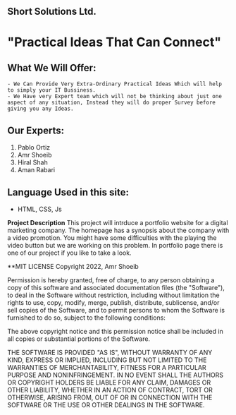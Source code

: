 ## Short Solutions Ltd.

# "Practical Ideas That Can Connect"

## What We Will Offer:
	- We Can Provide Very Extra-Ordinary Practical Ideas Which will help to simply your IT Bussiness.
	- We Have very Expert team which will not be thinking about just one aspect of any situation, Instead they will do proper Survey before giving you any Ideas.

## Our Experts:

1. Pablo Ortiz
2. Amr Shoeib
3. Hiral Shah
4. Aman Rabari

## Language Used in this site:
- HTML, CSS, Js

**Project Description**
This project will intrduce a portfolio website for a digital marketing company. The homepage has a synopsis about the company with a video promotion.
You might have some difficulties with the playing the video button but we are working on this problem.
In portfolio page there is one of our project if you like to take a look.

**MIT LICENSE
Copyright 2022, Amr Shoeib

Permission is hereby granted, free of charge, to any person obtaining a copy of this software and associated documentation files (the "Software"), to deal in the Software without restriction, including without limitation the rights to use, copy, modify, merge, publish, distribute, sublicense, and/or sell copies of the Software, and to permit persons to whom the Software is furnished to do so, subject to the following conditions:

The above copyright notice and this permission notice shall be included in all copies or substantial portions of the Software.

THE SOFTWARE IS PROVIDED "AS IS", WITHOUT WARRANTY OF ANY KIND, EXPRESS OR IMPLIED, INCLUDING BUT NOT LIMITED TO THE WARRANTIES OF MERCHANTABILITY, FITNESS FOR A PARTICULAR PURPOSE AND NONINFRINGEMENT. IN NO EVENT SHALL THE AUTHORS OR COPYRIGHT HOLDERS BE LIABLE FOR ANY CLAIM, DAMAGES OR OTHER LIABILITY, WHETHER IN AN ACTION OF CONTRACT, TORT OR OTHERWISE, ARISING FROM, OUT OF OR IN CONNECTION WITH THE SOFTWARE OR THE USE OR OTHER DEALINGS IN THE SOFTWARE.

